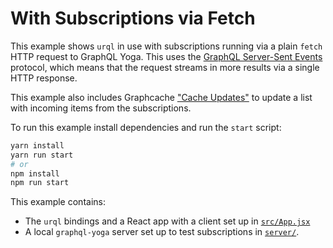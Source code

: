 # With Subscriptions via Fetch

This example shows `urql` in use with subscriptions running via a plain `fetch`
HTTP request to GraphQL Yoga. This uses the [GraphQL Server-Sent
Events](https://the-guild.dev/blog/graphql-over-sse) protocol, which means that
the request streams in more results via a single HTTP response.

This example also includes Graphcache ["Cache
Updates"](https://formidable.com/open-source/urql/docs/graphcache/cache-updates/)
to update a list with incoming items from the subscriptions.

To run this example install dependencies and run the `start` script:

```sh
yarn install
yarn run start
# or
npm install
npm run start
```

This example contains:

- The `urql` bindings and a React app with a client set up in [`src/App.jsx`](src/App.jsx)
- A local `graphql-yoga` server set up to test subscriptions in [`server/`](server/).

